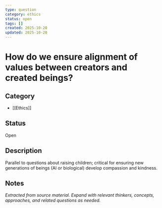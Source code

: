```yaml
---
type: question
category: ethics
status: open
tags: []
created: 2025-10-20
updated: 2025-10-20
---
```


# How do we ensure alignment of values between creators and created beings?

## Category

- [[Ethics]]

## Status

Open

## Description

Parallel to questions about raising children; critical for ensuring new generations of beings (AI or biological) develop compassion and kindness.

## Notes

*Extracted from source material. Expand with relevant thinkers, concepts, approaches, and related questions as needed.*
